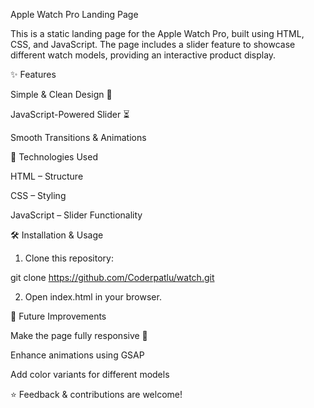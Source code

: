Apple Watch Pro Landing Page

This is a static landing page for the Apple Watch Pro, built using HTML, CSS, and JavaScript. The page includes a slider feature to showcase different watch models, providing an interactive product display.

✨ Features

Simple & Clean Design 🎨

JavaScript-Powered Slider ⏳

Smooth Transitions & Animations


🚀 Technologies Used

HTML – Structure

CSS – Styling

JavaScript – Slider Functionality

🛠 Installation & Usage

1. Clone this repository:

git clone https://github.com/Coderpatlu/watch.git


2. Open index.html in your browser.



🔧 Future Improvements

Make the page fully responsive 📱

Enhance animations using GSAP

Add color variants for different models


⭐ Feedback & contributions are welcome!
